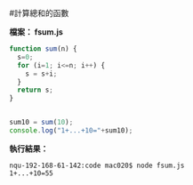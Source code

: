 #計算總和的函數

**檔案： fsum.js**

```javascript
function sum(n) {
  s=0;
  for (i=1; i<=n; i++) {
    s = s+i;
  }
  return s;
}


sum10 = sum(10);
console.log("1+...+10="+sum10);
```

**執行結果：**

    nqu-192-168-61-142:code mac020$ node fsum.js
    1+...+10=55
